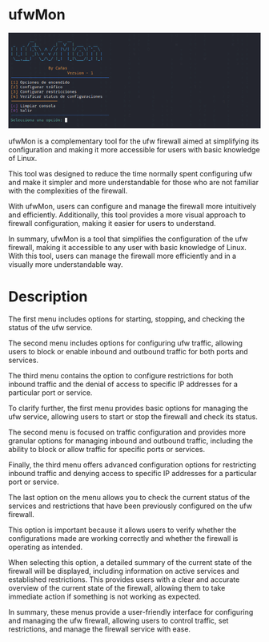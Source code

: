 # ufwMon
![Texto alternativo de la imagen](IMG/menu1.PNG)

ufwMon is a complementary tool for the ufw firewall aimed at simplifying its configuration and making it more accessible for users with basic knowledge of Linux.

This tool was designed to reduce the time normally spent configuring ufw and make it simpler and more understandable for those who are not familiar with the complexities of the firewall.

With ufwMon, users can configure and manage the firewall more intuitively and efficiently. Additionally, this tool provides a more visual approach to firewall configuration, making it easier for users to understand.

In summary, ufwMon is a tool that simplifies the configuration of the ufw firewall, making it accessible to any user with basic knowledge of Linux. With this tool, users can manage the firewall more efficiently and in a visually more understandable way.

# Description

The first menu includes options for starting, stopping, and checking the status of the ufw service.

The second menu includes options for configuring ufw traffic, allowing users to block or enable inbound and outbound traffic for both ports and services.

The third menu contains the option to configure restrictions for both inbound traffic and the denial of access to specific IP addresses for a particular port or service.

To clarify further, the first menu provides basic options for managing the ufw service, allowing users to start or stop the firewall and check its status.

The second menu is focused on traffic configuration and provides more granular options for managing inbound and outbound traffic, including the ability to block or allow traffic for specific ports or services.

Finally, the third menu offers advanced configuration options for restricting inbound traffic and denying access to specific IP addresses for a particular port or service.

The last option on the menu allows you to check the current status of the services and restrictions that have been previously configured on the ufw firewall.

This option is important because it allows users to verify whether the configurations made are working correctly and whether the firewall is operating as intended.

When selecting this option, a detailed summary of the current state of the firewall will be displayed, including information on active services and established restrictions. This provides users with a clear and accurate overview of the current state of the firewall, allowing them to take immediate action if something is not working as expected.

In summary, these menus provide a user-friendly interface for configuring and managing the ufw firewall, allowing users to control traffic, set restrictions, and manage the firewall service with ease.
